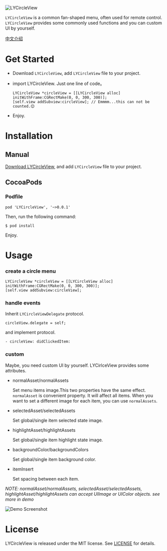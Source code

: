 
![LYCircleView](https://raw.githubusercontent.com/liaoyuanng/LYCircleView/master/Resource/Logo.png)

`LYCircleView` is a common fan-shaped menu, often used for remote control. `LYCircleView` provides some commonly used functions and you can custom UI by yourself.

[中文介绍](https://github.com/liaoyuanng/LYCircleView/edit/master/README_zh.md)

# Get Started

* Download `LYCircleView`, add `LYCircleView` file to your project.
* import LYCircleView. Just one line of code。
    
    ```
    LYCircleView *circleView = [[LYCircleView alloc] initWithFrame:CGRectMake(0, 0, 300, 300)];
    [self.view addSubview:circleView]; // Emmmm...this can not be counted.😌
    ```
* Enjoy.

# Installation

## Manual

[Download LYCircleView](https://github.com/liaoyuanng/LYCircleView/archive/master.zip), and add `LYCircleView` file to your project.

## CocoaPods

### Podfile

`pod 'LYCircleView', '~>0.0.1'`

Then, run the following command:

`$ pod install`

Enjoy.

# Usage

### create a circle menu

```
LYCircleView *circleView = [[LYCircleView alloc] initWithFrame:CGRectMake(0, 0, 300, 300)];
[self.view addSubview:circleView];
```

### handle events

Inherit `LYCircleViewDelegate` protocol.

```
circleView.delegate = self;
```
and implement protocol.

```
- circleView: didClickedItem:
```

### custom

Maybe, you need custom UI by yourself. LYCirlceView provides some attributes.

* normalAsset/normalAssets

    Set menu items image.This two properties have the same effect. `normalAsset` is convenient property. It will affect all items. When you want to set a different image for each item, you can use `normalAssets`.
    
* selectedAsset/selectedAssets
    
    Set global/single item selected state image.

* highlightAsset/highlightAssets

    Set global/single item highlight state image.
    
* backgroundColor/backgroundColors

    Set global/single item background color.
    
* itemInsert

    Set spacing between each item.
    

*NOTE: normalAsset/normalAssets, selectedAsset/selectedAssets, highlightAsset/highlightAssets can accept UIImage or UIColor objects. see more in demo* 

![Demo Screenshot](https://github.com/liaoyuanng/LYCircleView/blob/master/Resource/screenshot.png?raw=true)

# License

LYCircleView is released under the MIT license. See [LICENSE](https://github.com/liaoyuanng/LYCircleView/blob/master/LICENSE) for details.


